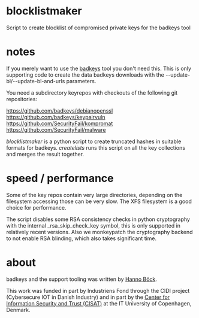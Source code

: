 # blocklistmaker
Script to create blocklist of compromised private keys for the badkeys tool

# notes

If you merely want to use the [badkeys](https://github.com/badkeys/badkeys)
tool you don't need this. This is only supporting code to create the data
badkeys downloads with the --update-bl/--update-bl-and-urls parameters.

You need a subdirectory keyrepos with checkouts of the following git repositories:

 https://github.com/badkeys/debianopenssl
 https://github.com/badkeys/keypairvuln
 https://github.com/SecurityFail/kompromat
 https://github.com/SecurityFail/malware

*blocklistmaker* is a python script to create truncated hashes in suitable
formats for badkeys. *createlists* runs this script on all the key collections
and merges the result together.

# speed / performance

Some of the key repos contain very large directories, depending on the
filesystem accessing those can be very slow. The XFS filesystem is a good
choice for performance.

The script disables some RSA consistency checks in python cryptography
with the internal _rsa_skip_check_key symbol, this is only supported in
relatively recent versions. Also we monkeypatch the cryptography backend
to not enable RSA blinding, which also takes significant time.

# about

badkeys and the support tooling was written by [Hanno Böck](https://hboeck.de).

This work was funded in part by Industriens Fond through the CIDI project
(Cybersecure IOT in Danish Industry) and in part by the
[Center for Information Security and Trust (CISAT)](https://cist.dk/)
at the IT University of Copenhagen, Denmark.
